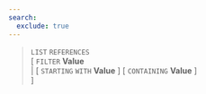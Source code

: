 ```yaml
---
search:
  exclude: true
---
```

<!--start-->

> `LIST` `REFERENCES` <br>
      \[ `FILTER` **Value**<br>
      | \[ `STARTING` `WITH` **Value** \] \[ `CONTAINING` **Value** \]<br>
      \]